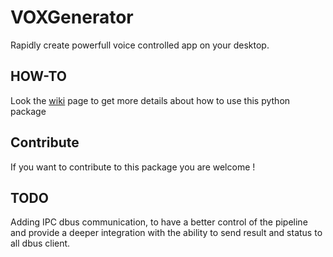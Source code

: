 # VOXGenerator

Rapidly create powerfull voice controlled app on your desktop.

## HOW-TO
Look the [wiki](https://github.com/benoitfragit/VOXGenerator/wiki) page to get more details about how to use this python package

## Contribute
If you want to contribute to this package you are welcome !

## TODO
Adding IPC dbus communication, to have a better control of the pipeline and provide a deeper integration with
the ability to send result and status to all dbus client.
